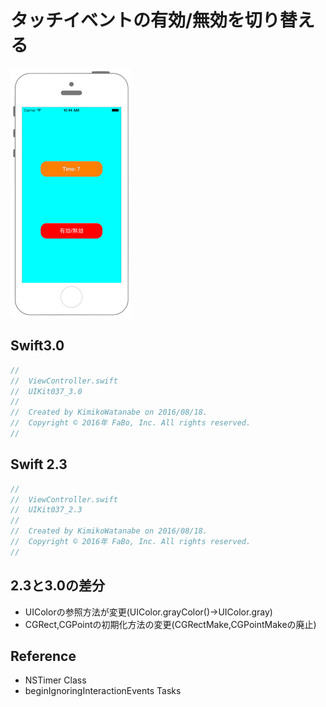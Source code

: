 # タッチイベントの有効/無効を切り替える

![Preview uikit037](img/uikit037.png)

## Swift3.0
```swift
//
//  ViewController.swift
//  UIKit037_3.0
//
//  Created by KimikoWatanabe on 2016/08/18.
//  Copyright © 2016年 FaBo, Inc. All rights reserved.
//

```

## Swift 2.3
```swift
//
//  ViewController.swift
//  UIKit037_2.3
//
//  Created by KimikoWatanabe on 2016/08/18.
//  Copyright © 2016年 FaBo, Inc. All rights reserved.
//

```

## 2.3と3.0の差分
* UIColorの参照方法が変更(UIColor.grayColor()->UIColor.gray)
* CGRect,CGPointの初期化方法の変更(CGRectMake,CGPointMakeの廃止)

## Reference
* NSTimer Class
* beginIgnoringInteractionEvents Tasks
